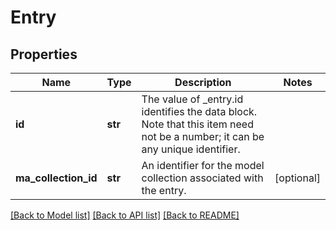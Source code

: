 # Entry

## Properties
Name | Type | Description | Notes
------------ | ------------- | ------------- | -------------
**id** | **str** | The value of _entry.id identifies the data block.   Note that this item need not be a number; it can be any unique  identifier. | 
**ma_collection_id** | **str** | An identifier for the model collection associated with the entry. | [optional] 

[[Back to Model list]](../README.md#documentation-for-models) [[Back to API list]](../README.md#documentation-for-api-endpoints) [[Back to README]](../README.md)


